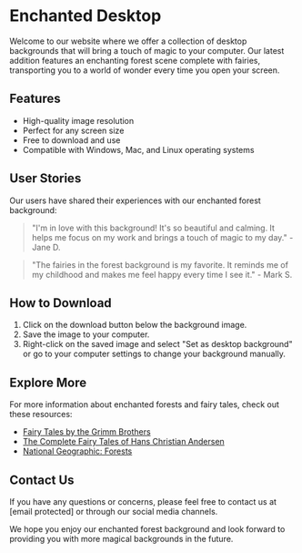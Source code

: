 <!--font:Cormorant Garamond-->

# Enchanted Desktop

Welcome to our website where we offer a collection of desktop backgrounds that will bring a touch of magic to your computer. Our latest addition features an enchanting forest scene complete with fairies, transporting you to a world of wonder every time you open your screen.

## Features

-   High-quality image resolution
-   Perfect for any screen size
-   Free to download and use
-   Compatible with Windows, Mac, and Linux operating systems

## User Stories

Our users have shared their experiences with our enchanted forest background:

> "I'm in love with this background! It's so beautiful and calming. It helps me focus on my work and brings a touch of magic to my day." - Jane D.

> "The fairies in the forest background is my favorite. It reminds me of my childhood and makes me feel happy every time I see it." - Mark S.

## How to Download

1. Click on the download button below the background image.
2. Save the image to your computer.
3. Right-click on the saved image and select "Set as desktop background" or go to your computer settings to change your background manually.

## Explore More

For more information about enchanted forests and fairy tales, check out these resources:

-   [Fairy Tales by the Grimm Brothers](#)
-   [The Complete Fairy Tales of Hans Christian Andersen](#)
-   [National Geographic: Forests](#)

## Contact Us

If you have any questions or concerns, please feel free to contact us at [email protected] or through our social media channels.

We hope you enjoy our enchanted forest background and look forward to providing you with more magical backgrounds in the future.

<!--

Write me content for website with wallpaper which alt text is:

"A dreamy forest scene with fairies"

The name/title of the page should not be 1:1 copy of the alt text but rather a real content of the website which is using this wallpaper.

- Use markdown format
- Start with heading
- Heading should be short and concise
- The content should look like a real website
- The website should not be about the wallpaper, wallpaper is just a related background
- Heading should be contain work "wallpaper" or "background"
- Include real sections like references, contact, user stories, etc. use things relevant to the page purpose.
- Feel free to use structure like headings, bullets, numbering, blockquotes, paragraphs, horizontal lines, etc.
- You can use formatting like bold or _italic_
- You can include UTF-8 emojis
- Links should be only #hash anchors (and you can refer to the document itself)
- Do not include images


---


# Enchanting Forest Wallpaper for Your Desktop Background

Welcome to our website where we offer a variety of desktop backgrounds for you to choose from. Our latest addition is the dreamy forest scene with fairies wallpaper that will transport you to a magical world every time you open your computer.

## Features
- High-quality image resolution
- Perfect for any screen size
- Free to download and use
- Compatible with Windows, Mac, and Linux operating systems

## User Stories
Our users have shared their experiences with our enchanting forest wallpaper:
> "I love this wallpaper! It's so beautiful and calming. It helps me focus on my work and brings a touch of magic to my day." - Jane D.

> "The fairies in the forest wallpaper is my favorite. It reminds me of my childhood and makes me feel happy every time I see it." - Mark S.

## How to Download
1. Click on the download button below the wallpaper image.
2. Save the image to your computer.
3. Right-click on the saved image and select "Set as desktop background" or go to your computer settings to change your background manually.

## References
For more information about fairies and forests, check out these resources:
- [Fairy Tales by the Grimm Brothers](#)
- [The Complete Fairy Tales of Hans Christian Andersen](#)
- [National Geographic: Forests](#)

## Contact Us
If you have any questions or concerns, please feel free to contact us at [email protected] or through our social media channels.

We hope you enjoy our enchanting forest wallpaper and look forward to providing you with more Cap<wbr>ti<wbr>va<wbr>ting backgrounds in the future.


---


Heading should not include word "wallpaper". The website should not be about the wallpaper itself, wallpaper is just a related background, rewrite whole content.


---


# Discover the Magic of Enchanted Forests with our Desktop Background

Welcome to our website where we offer a collection of desktop backgrounds that will bring a touch of magic to your computer. Our latest addition features an enchanting forest scene complete with fairies, transporting you to a world of wonder every time you open your screen.

## Features
- High-quality image resolution
- Perfect for any screen size
- Free to download and use
- Compatible with Windows, Mac, and Linux operating systems

## User Stories
Our users have shared their experiences with our enchanted forest background:
> "I'm in love with this background! It's so beautiful and calming. It helps me focus on my work and brings a touch of magic to my day." - Jane D.

> "The fairies in the forest background is my favorite. It reminds me of my childhood and makes me feel happy every time I see it." - Mark S.

## How to Download
1. Click on the download button below the background image.
2. Save the image to your computer.
3. Right-click on the saved image and select "Set as desktop background" or go to your computer settings to change your background manually.

## Explore More
For more information about enchanted forests and fairy tales, check out these resources:
- [Fairy Tales by the Grimm Brothers](#)
- [The Complete Fairy Tales of Hans Christian Andersen](#)
- [National Geographic: Forests](#)

## Contact Us
If you have any questions or concerns, please feel free to contact us at [email protected] or through our social media channels.

We hope you enjoy our enchanted forest background and look forward to providing you with more magical backgrounds in the future.

-->
